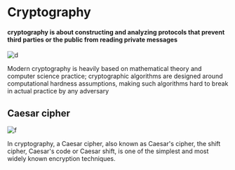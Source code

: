 # Cryptography


#### cryptography is about constructing and analyzing protocols that prevent third parties or the public from reading private messages

![d](https://www.trustetc.com/wp-content/uploads/2018/09/cryptocurrency-accepted.jpg)

Modern cryptography is heavily based on mathematical theory and computer science practice; cryptographic algorithms are designed around computational hardness assumptions, making such algorithms hard to break in actual practice by any adversary


## Caesar cipher

![f](https://images-na.ssl-images-amazon.com/images/I/61K6UvP2XxL.png)

In cryptography, a Caesar cipher, also known as Caesar's cipher, the shift cipher, Caesar's code or Caesar shift, is one of the simplest and most widely known encryption techniques. 
